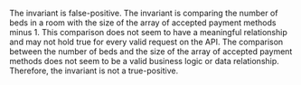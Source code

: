 The invariant is false-positive. The invariant is comparing the number of beds in a room with the size of the array of accepted payment methods minus 1. This comparison does not seem to have a meaningful relationship and may not hold true for every valid request on the API. The comparison between the number of beds and the size of the array of accepted payment methods does not seem to be a valid business logic or data relationship. Therefore, the invariant is not a true-positive.
